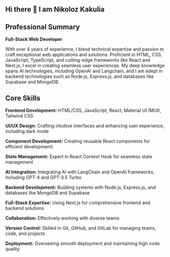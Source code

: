 **Hi there 👋 I am Nikoloz Kakulia**
--------------------------------------------------------------------------
**Professional Summary**
--------------------------------------------------------------------------
**Full-Stack Web Developer**

With over 4 years of experience, I blend technical expertise and passion to craft exceptional web applications and solutions. Proficient in HTML, CSS, JavaScript, TypeScript, and cutting-edge frameworks like React and Next.js, I excel in creating seamless user experiences. My deep knowledge spans AI technologies, including OpenAI and Langchain, and I am adept in backend technologies such as Node.js, Express.js, and databases like Supabase and MongoDB.

**Core Skills**
--------------------------------------------------------------------------
**Frontend Development:** HTML/CSS, JavaScript, React, Material UI (MUI), Tailwind CSS

**UI/UX Design:** Crafting intuitive interfaces and enhancing user experience, including dark mode

**Component Development:** Creating reusable React components for efficient development\

**State Management:** Expert in React Context Hook for seamless state management

**AI Integration:** Integrating AI with LangChain and OpenAI frameworks, including GPT-4 and GPT-3.5 Turbo

**Backend Development:** Building systems with Node.js, Express.js, and databases like MongoDB and Supabase

**Full-Stack Expertise:** Using Next.js for comprehensive frontend and backend solutions

**Collaboration:** Effectively working with diverse teams

**Version Control:** Skilled in Git, GitHub, and GitLab for managing teams, code, and projects

**Deployment:** Overseeing smooth deployment and maintaining high code quality
